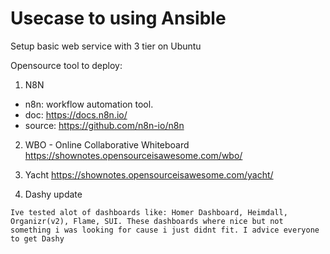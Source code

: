 # Usecase to using Ansible

Setup basic web service with 3 tier on Ubuntu

Opensource tool to deploy:

1. N8N  
- n8n: workflow automation tool.
- doc: https://docs.n8n.io/
- source: https://github.com/n8n-io/n8n

2. WBO - Online Collaborative Whiteboard
https://shownotes.opensourceisawesome.com/wbo/


3. Yacht
https://shownotes.opensourceisawesome.com/yacht/


4. Dashy update

```
Ive tested alot of dashboards like: Homer Dashboard, Heimdall, Organizr(v2), Flame, SUI. These dashboards where nice but not something i was looking for cause i just didnt fit. I advice everyone to get Dashy 
```